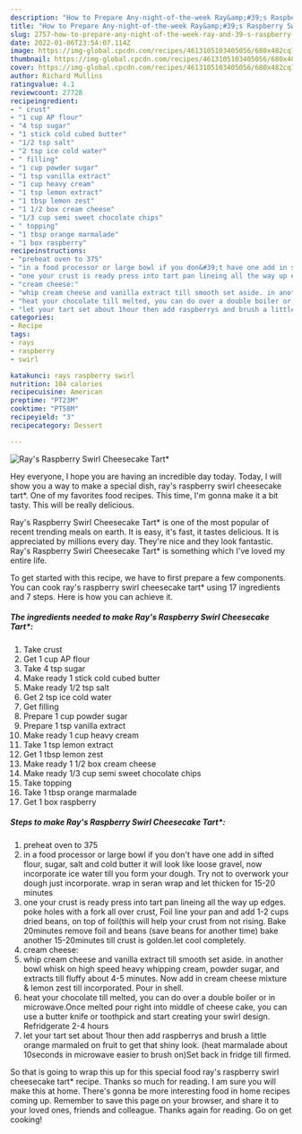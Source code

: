 ```yaml
---
description: "How to Prepare Any-night-of-the-week Ray&amp;#39;s Raspberry Swirl Cheesecake Tart*"
title: "How to Prepare Any-night-of-the-week Ray&amp;#39;s Raspberry Swirl Cheesecake Tart*"
slug: 2757-how-to-prepare-any-night-of-the-week-ray-and-39-s-raspberry-swirl-cheesecake-tart
date: 2022-01-06T23:54:07.114Z
image: https://img-global.cpcdn.com/recipes/4613105103405056/680x482cq70/rays-raspberry-swirl-cheesecake-tart-recipe-main-photo.jpg
thumbnail: https://img-global.cpcdn.com/recipes/4613105103405056/680x482cq70/rays-raspberry-swirl-cheesecake-tart-recipe-main-photo.jpg
cover: https://img-global.cpcdn.com/recipes/4613105103405056/680x482cq70/rays-raspberry-swirl-cheesecake-tart-recipe-main-photo.jpg
author: Richard Mullins
ratingvalue: 4.1
reviewcount: 27728
recipeingredient:
- " crust"
- "1 cup AP flour"
- "4 tsp sugar"
- "1 stick cold cubed butter"
- "1/2 tsp salt"
- "2 tsp ice cold water"
- " filling"
- "1 cup powder sugar"
- "1 tsp vanilla extract"
- "1 cup heavy cream"
- "1 tsp lemon extract"
- "1 tbsp lemon zest"
- "1 1/2 box cream cheese"
- "1/3 cup semi sweet chocolate chips"
- " topping"
- "1 tbsp orange marmalade"
- "1 box raspberry"
recipeinstructions:
- "preheat oven to 375"
- "in a food processor or large bowl if you don&#39;t have one add in sifted flour, sugar, salt and cold butter it will look like loose gravel, now incorporate ice water till you form your dough. Try not to overwork your dough just incorporate. wrap in seran wrap and let thicken for 15-20 minutes"
- "one your crust is ready press into tart pan lineing all the way up edges. poke holes with a fork all over crust, Foil line your pan and add 1-2 cups dried beans, on top of foil(this will help your crust from not rising. Bake 20minutes remove foil and beans (save beans for another time) bake another 15-20minutes till crust is golden.let cool completely."
- "cream cheese:"
- "whip cream cheese and vanilla extract till smooth set aside. in another bowl whisk on high speed heavy whipping cream, powder sugar, and extracts till fluffy about 4-5 minutes. Now add in cream cheese mixture &amp; lemon zest till incorporated. Pour in shell."
- "heat your chocolate till melted, you can do over a double boiler or in microwave.Once melted pour right into middle of cheese cake, you can use a butter knife or toothpick and start creating your swirl design. Refridgerate 2-4 hours"
- "let your tart set about 1hour then add raspberrys and brush a little orange marmaled on fruit to get that shiny look.  (heat marmalade about 10seconds in microwave easier to brush on)Set back in fridge till firmed."
categories:
- Recipe
tags:
- rays
- raspberry
- swirl

katakunci: rays raspberry swirl 
nutrition: 104 calories
recipecuisine: American
preptime: "PT23M"
cooktime: "PT58M"
recipeyield: "3"
recipecategory: Dessert

---
```



![Ray&#39;s Raspberry Swirl Cheesecake Tart*](https://img-global.cpcdn.com/recipes/4613105103405056/680x482cq70/rays-raspberry-swirl-cheesecake-tart-recipe-main-photo.jpg)

Hey everyone, I hope you are having an incredible day today. Today, I will show you a way to make a special dish, ray&#39;s raspberry swirl cheesecake tart*. One of my favorites food recipes. This time, I'm gonna make it a bit tasty. This will be really delicious.



Ray&#39;s Raspberry Swirl Cheesecake Tart* is one of the most popular of recent trending meals on earth. It is easy, it's fast, it tastes delicious. It is appreciated by millions every day. They're nice and they look fantastic. Ray&#39;s Raspberry Swirl Cheesecake Tart* is something which I've loved my entire life.


To get started with this recipe, we have to first prepare a few components. You can cook ray&#39;s raspberry swirl cheesecake tart* using 17 ingredients and 7 steps. Here is how you can achieve it.

<!--inarticleads1-->

##### The ingredients needed to make Ray&#39;s Raspberry Swirl Cheesecake Tart*:

1. Take  crust
1. Get 1 cup AP flour
1. Take 4 tsp sugar
1. Make ready 1 stick cold cubed butter
1. Make ready 1/2 tsp salt
1. Get 2 tsp ice cold water
1. Get  filling
1. Prepare 1 cup powder sugar
1. Prepare 1 tsp vanilla extract
1. Make ready 1 cup heavy cream
1. Take 1 tsp lemon extract
1. Get 1 tbsp lemon zest
1. Make ready 1 1/2 box cream cheese
1. Make ready 1/3 cup semi sweet chocolate chips
1. Take  topping
1. Take 1 tbsp orange marmalade
1. Get 1 box raspberry




<!--inarticleads2-->

##### Steps to make Ray&#39;s Raspberry Swirl Cheesecake Tart*:

1. preheat oven to 375
1. in a food processor or large bowl if you don&#39;t have one add in sifted flour, sugar, salt and cold butter it will look like loose gravel, now incorporate ice water till you form your dough. Try not to overwork your dough just incorporate. wrap in seran wrap and let thicken for 15-20 minutes
1. one your crust is ready press into tart pan lineing all the way up edges. poke holes with a fork all over crust, Foil line your pan and add 1-2 cups dried beans, on top of foil(this will help your crust from not rising. Bake 20minutes remove foil and beans (save beans for another time) bake another 15-20minutes till crust is golden.let cool completely.
1. cream cheese:
1. whip cream cheese and vanilla extract till smooth set aside. in another bowl whisk on high speed heavy whipping cream, powder sugar, and extracts till fluffy about 4-5 minutes. Now add in cream cheese mixture &amp; lemon zest till incorporated. Pour in shell.
1. heat your chocolate till melted, you can do over a double boiler or in microwave.Once melted pour right into middle of cheese cake, you can use a butter knife or toothpick and start creating your swirl design. Refridgerate 2-4 hours
1. let your tart set about 1hour then add raspberrys and brush a little orange marmaled on fruit to get that shiny look.  (heat marmalade about 10seconds in microwave easier to brush on)Set back in fridge till firmed.




So that is going to wrap this up for this special food ray&#39;s raspberry swirl cheesecake tart* recipe. Thanks so much for reading. I am sure you will make this at home. There's gonna be more interesting food in home recipes coming up. Remember to save this page on your browser, and share it to your loved ones, friends and colleague. Thanks again for reading. Go on get cooking!
